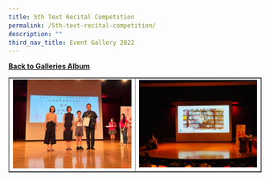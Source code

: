 ```yaml
---
title: 5th Text Recital Competition
permalink: /5th-text-recital-competition/
description: ""
third_nav_title: Event Gallery 2022
---
```




<p><strong><a href="/event-gallery-2022/">Back to Galleries Album</a></strong></p>
<table style="border-collapse: collapse; width: 100%;" border="1">
<tbody>
<tr>
<td style="width: 50%;"><img src="/images/5trc1.jpeg"></td>
<td style="width: 50%;"><img src="/images/5trc2.jpeg"></td>
</tr>
</tbody>
</table>